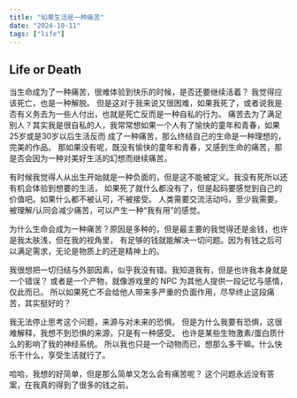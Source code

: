 ```yaml
---
title: "如果生活是一种痛苦"
date: "2024-10-11"
tags: ["life"]
---
```


## Life or Death

当生命成为了一种痛苦，很难体验到快乐的时候，是否还要继续活着？
我觉得应该死亡，也是一种解脱。
但是这对于我来说又很困难，如果我死了，或者说我是否有义务去为一些人付出，也就是死亡反而是一种自私的行为。
痛苦去为了满足别人？其实我是很自私的人，我常常想如果一个人有了愉快的童年和青春，如果25岁或是30岁以后生活反而
成了一种痛苦，那么终结自己的生命是一种理想的，完美的作品。
那如果没有呢，既没有愉快的童年和青春，又感到生命的痛苦，那是否会因为一种对美好生活的幻想而继续痛苦。

有时候我觉得人从出生开始就是一种负面的，但是这不能被定义。我没有死所以还有机会体验到想要的生活，
如果死了就什么都没有了，但是起码要感觉到自己的价值吧。如果什么都不被认可，不被接受。
人类需要交流活动吗，至少我需要。被理解/认同会减少痛苦，可以产生一种“我有用”的感觉。

为什么生命会成为一种痛苦？原因是多种的，但是最主要的我觉得还是金钱，也许是我太肤浅，但在我的视角里，
有足够的钱就能解决一切问题。因为有钱之后可以满足需求，无论是物质上的还是精神上的。

我很想把一切归结与外部因素，似乎我没有错。我知道我有，但是也许我本身就是一个错误？
或者是一个产物，就像游戏里的 NPC 为其他人提供一段记忆与感情，仅此而已。
所以如果死亡不会给他人带来多严重的负面作用，尽早终止这段痛苦，其实挺好的？

我无法停止思考这个问题，来源与对未来的恐惧。
但是为什么我要有恐惧，这很难解释，我想不到恐惧的来源，只是有一种感受。
也许是某些生物激素/蛋白质什么的影响了我的神经系统。
所以我也只是一个动物而已，想那么多干嘛。什么快乐干什么，享受生活就行了。

哈哈，我想的好简单，但是那么简单又怎么会有痛苦呢？
这个问题永远没有答案，在我真的得到了很多的钱之前。

